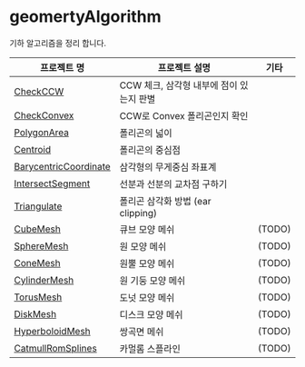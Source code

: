 # geomertyAlgorithm
기하 알고리즘을 정리 합니다.


| 프로젝트 명 | 프로젝트 설명 | 기타 |
|---|---|---|
|[CheckCCW](https://github.com/rlatkddn212/geomertyAlgorithm/tree/master/CheckCCW)|CCW 체크, 삼각형 내부에 점이 있는지 판별||
| [CheckConvex](https://github.com/rlatkddn212/geomertyAlgorithm/tree/master/CheckConvex) |CCW로 Convex 폴리곤인지 확인||
|[PolygonArea](https://github.com/rlatkddn212/geomertyAlgorithm/tree/master/PolygonArea)|폴리곤의 넓이||
|[Centroid](https://github.com/rlatkddn212/geomertyAlgorithm/tree/master/Centroid)|폴리곤의 중심점||
|[BarycentricCoordinate](https://github.com/rlatkddn212/geomertyAlgorithm/tree/master/BarycentricCoordinate)|삼각형의 무게중심 좌표계||
|[IntersectSegment](https://github.com/rlatkddn212/geomertyAlgorithm/tree/master/IntersectSegment)|선분과 선분의 교차점 구하기||
|[Triangulate](https://github.com/rlatkddn212/geomertyAlgorithm/tree/master/Triangulate)|폴리곤 삼각화 방법 (ear clipping)||
|[CubeMesh](https://github.com/rlatkddn212/geomertyAlgorithm/tree/master/CubeMesh)|큐브 모양 메쉬|(TODO)|
|[SphereMesh](https://github.com/rlatkddn212/geomertyAlgorithm/tree/master/SphereMesh)|원 모양 메쉬|(TODO)|
|[ConeMesh](https://github.com/rlatkddn212/geomertyAlgorithm/tree/master/ConeMesh)|원뿔 모양 메쉬|(TODO)|
|[CylinderMesh](https://github.com/rlatkddn212/geomertyAlgorithm/tree/master/CylinderMesh)|원 기둥 모양 메쉬|(TODO)|
|[TorusMesh](https://github.com/rlatkddn212/geomertyAlgorithm/tree/master/TorusMesh)|도넛 모양 메쉬|(TODO)|
|[DiskMesh](https://github.com/rlatkddn212/geomertyAlgorithm/tree/master/DiskMesh)|디스크 모양 메쉬|(TODO)|
|[HyperboloidMesh](https://github.com/rlatkddn212/geomertyAlgorithm/tree/master/HyperboloidMesh)|쌍곡면 메쉬|(TODO)|
|[CatmullRomSplines](https://github.com/rlatkddn212/geomertyAlgorithm/tree/master/CatmullRomSplines)|카멀롬 스플라인|(TODO)|

